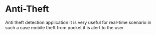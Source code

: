 # Anti-Theft
Anti theft detection application it is very useful for real-time scenario in such a case mobile theft from pocket it is alert to the user 
